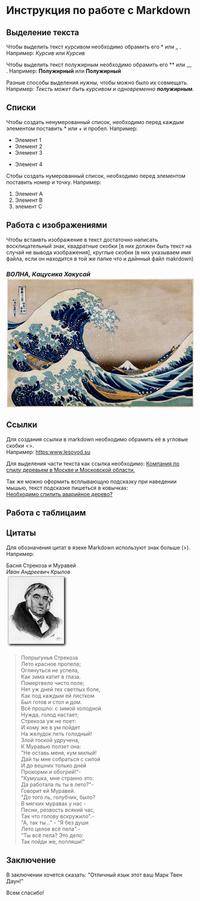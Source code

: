 # Инструкция по работе с Markdown

## Выделение текста

Чтобы выделить текст курсивом необходимо обрамить его * или _ .
Например: *Курсив* или _Курсив_

Чтобы выделить текст полужирным необходимо обрамить его ** или __ .
Например: **Полужирный** или __Полужирный__

Разные способы выделения нужны, чтобы можно было их совмещать. Например: _Тексть может быть курсивом и одновременно **полужирным**_.

## Списки

Чтобы создать ненумерованный список, необходимо перед каждым элементом поставить * или + и пробел.
Например:

* Элемент 1
* Элемент 2
* Элемент 3
+ Элемент 4

Стобы создать нумерованный список, необходимо перед элементом поставить номер и точку.
Например:

1. Элемент А
2. Элемент В
3. элемент С

## Работа с изображениями

Чтобы встаивть изображение в текст достаточно написать восклицательный знак, квадратные скобки [в них должен быть текст на случай не вывода изображения], круглые скобки (в них указываем имя файла, если он находится в той же папке что и дайнный файл makrdown)

### _**ВОЛНА**, Кацусика Хакусай_ ![Кацусика Хакусай](03_flat.jpg)

## Ссылки

Для создания ссылки в markdown необходимо обрамить её в угловые скобки <>.  
Например: <https:www.lesovod.su>  

Для выделения части текста как ссылка необходимо: [Компания по спилу деревьем в Москве и Московской области.](http:www.lesovod.su)

Так же можно оформить всплывающую подсказку при наведении мышью, текст подсказке пишеться в ковычках:   
[Необходимо спилить аварийное дерево?](http:www.lesovod.su "Lesovod.SU Лучшая компания по работе с деревьями в Москве и Московской области!")

## Работа с таблицаим

## Цитаты

Для обозначения цитат в язеке Markdown используют знак больше (>).
Например:

Басня Стрекоза и Муравей\
*Иван Андреевич Крылов*\
![фото И.А.Крылов](krylov.jpg)

 >Попрыгунья Стрекоза  
Лето красное пропела;  
Оглянуться не успела,  
Как зима катит в глаза.  
Помертвело чисто поле;  
Нет уж дней тех светлых боле,  
Как под каждым ей листком  
Был готов и стол и дом.  
Всё прошло: с зимой холодной  
Нужда, голод настает;  
Стрекоза уж не поет:  
И кому же в ум пойдет  
На желудок петь голодный!  
Злой тоской удручена,  
К Муравью ползет она:  
"Не оставь меня, кум милый!  
Дай ты мне собраться с силой  
И до вешних только дней  
Прокорми и обогрей!"-  
"Кумушка, мне странно это:  
Да работала ль ты в лето?"-  
Говорит ей Муравей.  
"До того ль, голубчик, было?  
В мягких муравах у нас -  
Песни, резвость всякий час,  
Так что голову вскружило".-  
"А, так ты..." - "Я без души  
Лето целое всё пела".-  
"Ты всё пела? Это дело:  
Так пойди же, попляши!"  

## Заключение
В заключении хочется сказать: "Отличный язык этот ваш Марк Твен Даун!" 

Всем спасибо!
